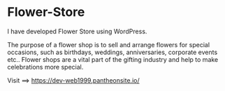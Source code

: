 # Flower-Store
I have developed Flower Store using WordPress.

The purpose of a flower shop is to sell and arrange flowers for special occasions, such as birthdays, weddings, anniversaries, corporate events etc.. Flower shops are a vital part of the gifting industry and help to make celebrations more special. 

Visit ==> https://dev-web1999.pantheonsite.io/
